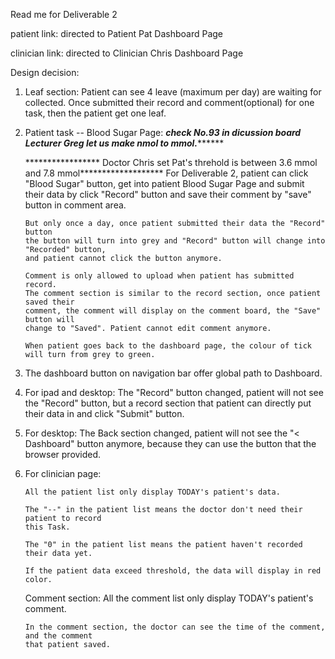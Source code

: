 Read me for Deliverable 2

patient link: directed to Patient Pat Dashboard Page

clinician link: directed to Clinician Chris Dashboard Page

Design decision:
1. Leaf section: 
		 Patient can see 4 leave (maximum per day) are waiting for collected. Once submitted
		 their record and comment(optional) for one task, then the patient get one leaf.

2.  Patient task -- Blood Sugar Page:
	*****************check No.93 in dicussion board
					Lecturer Greg let us make nmol to mmol.***********************

	***************** Doctor Chris set Pat's threhold is between 3.6 mmol and 7.8 mmol*******************
		For Deliverable 2, patient can click "Blood Sugar" button, get into
		patient Blood Sugar Page and submit their data by click "Record" button
		and save their comment by "save" button in comment area. 

		But only once a day, once patient submitted their data the "Record" button
		the button will turn into grey and "Record" button will change into "Recorded" button, 
		and patient cannot click the button anymore.

	    Comment is only allowed to upload when patient has submitted record.
		The comment section is similar to the record section, once patient saved their
		comment, the comment will display on the comment board, the "Save" button will
		change to "Saved". Patient cannot edit comment anymore.

		When patient goes back to the dashboard page, the colour of tick will turn from grey to green.

3.  The dashboard button on navigation bar offer global path to Dashboard. 


4.  For ipad and desktop:
	The "Record" button changed, patient will not see the "Record" button, but
	a record section that patient can directly put their data in and click "Submit" button.


5.  For desktop:
	The Back section changed, patient will not see the "< Dashboard" button anymore,
	because they can use the button that the browser provided.


6.	For clinician page:

		All the patient list only display TODAY's patient's data.

		The "--" in the patient list means the doctor don't need their patient to record
		this Task. 

		The "0" in the patient list means the patient haven't recorded their data yet.

		If the patient data exceed threshold, the data will display in red color.


	Comment section:
		All the comment list only display TODAY's patient's comment.

		In the comment section, the doctor can see the time of the comment, and the comment
		that patient saved.
